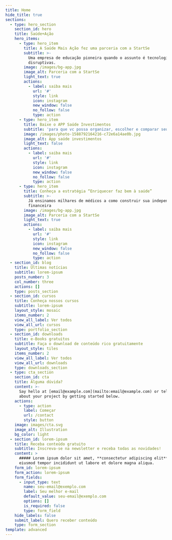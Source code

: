 ```yaml
---
title: Home
hide_title: true
sections:
  - type: hero_section
    section_id: hero
    title: Saúde+Ação
    hero_items:
      - type: hero_item
        title: A Saúde Mais Ação fez uma parceria com a StartSe
        subtitle: >-
          Uma empresa de educação pioneira quando o assunto é tecnologias
          disruptivas.
        image: /images/bg-app.jpg
        image_alt: Parceria com a StartSe
        light_text: true
        actions:
          - label: saiba mais
            url: '#'
            style: link
            icon: instagram
            new_window: false
            no_follow: false
            type: action
      - type: hero_item
        title: Baixe o APP Saúde Investimentos
        subtitle: 'para que vc possa organizar, escolher e comparar seus investimentos'
        image: /images/photo-1588792164216-c72e6a14ae0b.jpg
        image_alt: App saúde investimentos
        light_text: false
        actions:
          - label: saiba mais
            url: '#'
            style: link
            icon: instagram
            new_window: false
            no_follow: false
            type: action
      - type: hero_item
        title: Conheça a estratégia “Enriquecer faz bem à saúde”
        subtitle: >-
          Já ensinamos milhares de médicos a como construir sua independência
          financeira
        image: /images/bg-app.jpg
        image_alt: Parceria com a StartSe
        light_text: true
        actions:
          - label: saiba mais
            url: '#'
            style: link
            icon: instagram
            new_window: false
            no_follow: false
            type: action
  - section_id: blog
    title: Últimas notícias
    subtitle: lorem-ipsum
    posts_number: 3
    col_number: three
    actions: []
    type: posts_section
  - section_id: cursos
    title: Conheça nossos cursos
    subtitle: lorem-ipsum
    layout_style: mosaic
    items_number: 2
    view_all_label: Ver todos
    view_all_url: cursos
    type: portfolio_section
  - section_id: downloads
    title: e-Books gratuitos
    subtitle: Faça o download de conteúdo rico gratuitamente
    layout_style: tiles
    items_number: 2
    view_all_label: Ver todos
    view_all_url: downloads
    type: downloads_section
  - type: cta_section
    section_id: cta
    title: Alguma dúvida?
    content: >-
      Say hello at [email@example.com](mailto:email@example.com) or tell us more
      about your project by getting started below.
    actions:
      - type: action
        label: Começar
        url: /contact
        style: button
    image: images/cta.svg
    image_alt: Illustration
    bg_color: light
  - section_id: lorem-ipsum
    title: Receba conteúdo gratuito
    subtitle: Inscreva-se na newsletter e receba todas as novidades!
    content: >
      ##### Lorem ipsum dolor sit amet, **consectetur adipiscing elit**, sed do
      eiusmod tempor incididunt ut labore et dolore magna aliqua.
    form_id: lorem-ipsum
    form_action: lorem-ipsum
    form_fields:
      - input_type: text
        name: seu-email@exemplo.com
        label: Seu melhor e-mail
        default_value: seu-email@exemplo.com
        options: []
        is_required: false
        type: form_field
    hide_labels: false
    submit_label: Quero receber conteúdo
    type: form_section
template: advanced
---
```

